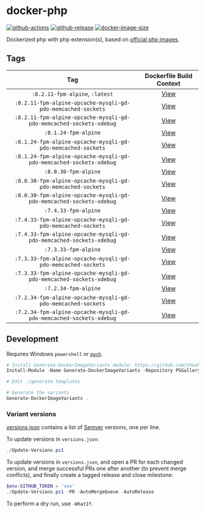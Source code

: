 # docker-php

[![github-actions](https://github.com/theohbrothers/docker-php/workflows/ci-master-pr/badge.svg)](https://github.com/theohbrothers/docker-php/actions)
[![github-release](https://img.shields.io/github/v/release/theohbrothers/docker-php?style=flat-square)](https://github.com/theohbrothers/docker-php/releases/)
[![docker-image-size](https://img.shields.io/docker/image-size/theohbrothers/docker-php/latest)](https://hub.docker.com/r/theohbrothers/docker-php)

Dockerized php with php extension(s), based on [official php images](https://hub.docker.com/_/php).

## Tags

| Tag | Dockerfile Build Context |
|:-------:|:---------:|
| `:8.2.11-fpm-alpine`, `:latest` | [View](variants/8.2.11-fpm-alpine) |
| `:8.2.11-fpm-alpine-opcache-mysqli-gd-pdo-memcached-sockets` | [View](variants/8.2.11-fpm-alpine-opcache-mysqli-gd-pdo-memcached-sockets) |
| `:8.2.11-fpm-alpine-opcache-mysqli-gd-pdo-memcached-sockets-xdebug` | [View](variants/8.2.11-fpm-alpine-opcache-mysqli-gd-pdo-memcached-sockets-xdebug) |
| `:8.1.24-fpm-alpine` | [View](variants/8.1.24-fpm-alpine) |
| `:8.1.24-fpm-alpine-opcache-mysqli-gd-pdo-memcached-sockets` | [View](variants/8.1.24-fpm-alpine-opcache-mysqli-gd-pdo-memcached-sockets) |
| `:8.1.24-fpm-alpine-opcache-mysqli-gd-pdo-memcached-sockets-xdebug` | [View](variants/8.1.24-fpm-alpine-opcache-mysqli-gd-pdo-memcached-sockets-xdebug) |
| `:8.0.30-fpm-alpine` | [View](variants/8.0.30-fpm-alpine) |
| `:8.0.30-fpm-alpine-opcache-mysqli-gd-pdo-memcached-sockets` | [View](variants/8.0.30-fpm-alpine-opcache-mysqli-gd-pdo-memcached-sockets) |
| `:8.0.30-fpm-alpine-opcache-mysqli-gd-pdo-memcached-sockets-xdebug` | [View](variants/8.0.30-fpm-alpine-opcache-mysqli-gd-pdo-memcached-sockets-xdebug) |
| `:7.4.33-fpm-alpine` | [View](variants/7.4.33-fpm-alpine) |
| `:7.4.33-fpm-alpine-opcache-mysqli-gd-pdo-memcached-sockets` | [View](variants/7.4.33-fpm-alpine-opcache-mysqli-gd-pdo-memcached-sockets) |
| `:7.4.33-fpm-alpine-opcache-mysqli-gd-pdo-memcached-sockets-xdebug` | [View](variants/7.4.33-fpm-alpine-opcache-mysqli-gd-pdo-memcached-sockets-xdebug) |
| `:7.3.33-fpm-alpine` | [View](variants/7.3.33-fpm-alpine) |
| `:7.3.33-fpm-alpine-opcache-mysqli-gd-pdo-memcached-sockets` | [View](variants/7.3.33-fpm-alpine-opcache-mysqli-gd-pdo-memcached-sockets) |
| `:7.3.33-fpm-alpine-opcache-mysqli-gd-pdo-memcached-sockets-xdebug` | [View](variants/7.3.33-fpm-alpine-opcache-mysqli-gd-pdo-memcached-sockets-xdebug) |
| `:7.2.34-fpm-alpine` | [View](variants/7.2.34-fpm-alpine) |
| `:7.2.34-fpm-alpine-opcache-mysqli-gd-pdo-memcached-sockets` | [View](variants/7.2.34-fpm-alpine-opcache-mysqli-gd-pdo-memcached-sockets) |
| `:7.2.34-fpm-alpine-opcache-mysqli-gd-pdo-memcached-sockets-xdebug` | [View](variants/7.2.34-fpm-alpine-opcache-mysqli-gd-pdo-memcached-sockets-xdebug) |

## Development

Requires Windows `powershell` or [`pwsh`](https://github.com/PowerShell/PowerShell).

```powershell
# Install Generate-DockerImageVariants module: https://github.com/theohbrothers/Generate-DockerImageVariants
Install-Module -Name Generate-DockerImageVariants -Repository PSGallery -Scope CurrentUser -Force -Verbose

# Edit ./generate templates

# Generate the variants
Generate-DockerImageVariants .
```

### Variant versions

[versions.json](generate/definitions/versions.json) contains a list of [Semver](https://semver.org/) versions, one per line.

To update versions in `versions.json`:

```powershell
./Update-Versions.ps1
```

To update versions in `versions.json`, and open a PR for each changed version, and merge successful PRs one after another (to prevent merge conflicts), and finally create a tagged release and close milestone:

```powershell
$env:GITHUB_TOKEN = 'xxx'
./Update-Versions.ps1 -PR -AutoMergeQueue -AutoRelease
```

To perform a dry run, use `-WhatIf`.
